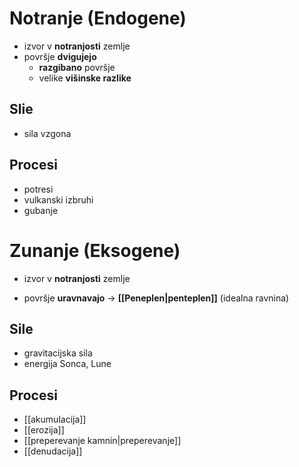 # Notranje (Endogene)
- izvor v **notranjosti** zemlje
- površje **dvigujejo**
	- **razgibano** površje
	- velike **višinske razlike**
## Slie 
- sila vzgona
## Procesi
- potresi
- vulkanski izbruhi
- gubanje
# Zunanje (Eksogene)
- izvor v **notranjosti** zemlje
* površje **uravnavajo** -> **[[Peneplen|penteplen]]** (idealna ravnina)
## Sile 
- gravitacijska sila
- energija Sonca, Lune
## Procesi
- [[akumulacija]]
- [[erozija]]
- [[preperevanje kamnin|preperevanje]]
- [[denudacija]]